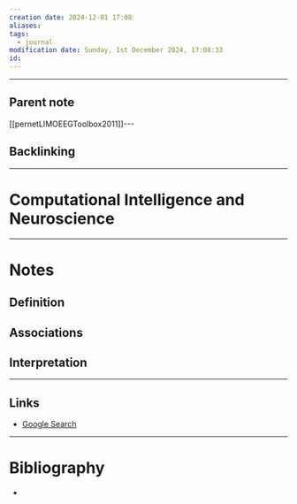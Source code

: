 ```yaml
---
creation date: 2024-12-01 17:08
aliases: 
tags:
  - journal
modification date: Sunday, 1st December 2024, 17:08:33
id:
---
```

---

## Parent note
[[pernetLIMOEEGToolbox2011]]---
## Backlinking


---
# Computational Intelligence and Neuroscience


---
# Notes

## Definition

## Associations

## Interpretation

---
## Links
- [Google Search](https://www.google.com/search?q=Computational+Intelligence+and+Neuroscience)

---
# Bibliography
+ 